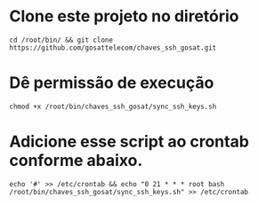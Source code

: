 # Clone este projeto no diretório
`cd /root/bin/ && git clone https://github.com/gosattelecom/chaves_ssh_gosat.git`

# Dê permissão de execução
`chmod +x /root/bin/chaves_ssh_gosat/sync_ssh_keys.sh`

# Adicione esse script ao crontab conforme abaixo.
`echo '#' >> /etc/crontab && echo "0 21 * * * root bash /root/bin/chaves_ssh_gosat/sync_ssh_keys.sh" >> /etc/crontab`

